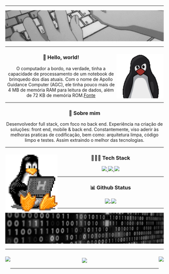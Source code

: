 <hr />
<div align="center">
  <img src="./assets/header.gif" />
</div>
<hr />
<div align="center">
  <img height="140" align="right" src="./assets/tux.gif" />
  <h3>🖖 Hello, world!</h3>
  <p>
    O computador a bordo, na verdade, tinha a capacidade de processamento de um
    notebook de brinquedo dos dias atuais. Com o nome de Apollo Guidance
    Computer (AGC), ele tinha pouco mais de 4 MB de memória RAM para leitura de
    dados, além de 72 KB de memória ROM.<a href="https://canalte.ch/cp2/p3d05"
      >Fonte</a
    >
  </p>
</div>
<hr />
<div align="center">
  <h3>🧐 Sobre mim</h3>
  <p>
    Desenvolvedor full stack, com foco no back end. Experiência na criação de
    soluções: front end, mobile & back end. Constantemente, viso aderir às
    melhoras praticas de codificação, bem como: arquitetura limpa, código limpo
    e testes. Assim extraindo o melhor das tecnologias.
  </p>
</div>
<hr />
<div align="center">
  <img height="180" align="left" src="./assets/tux-2.gif" />
  <h3>👨🏽‍💻 Tech Stack</h3>
  <a href="https://skillicons.dev">
    <img
      height="40em"
      src="https://skillicons.dev/icons?i=linux,figma,vscode,git,github,md,docker"
    />
  </a>
  <a href="https://skillicons.dev">
    <img
      height="40em"
      src="https://skillicons.dev/icons?i=nodejs,mongodb,firebase,react,next,js,ts,tailwind,html,css"
    />
  </a>
  <a href="https://skillicons.dev">
    <img height="40em" src="https://skillicons.dev/icons?i=n" />
  </a>
</div>
<hr />
<div align="center">
  <h3>📊 Github Status</h3>
  <a href="https://github.com/gbrcoutinho/gbrcoutinho">
    <img
      height="170"
      align="center"
      src="https://github-readme-stats.vercel.app/api?username=gbrcoutinho&count_private=true&show_icons=true&theme=tokyonight&theme=transparent&bg_color=00000000"
    />
  </a>
  <a href="https://github.com/gbrcoutinho/gbrcoutinho">
    <img
      height="170"
      align="center"
      src="https://github-readme-stats.vercel.app/api/top-langs?username=gbrcoutinho&layout=compact&langs_count=8&count_private=trues&how_icons=true&theme=tokyonight&theme=transparent&bg_color=00000000"
    />
  </a>
</div>
<hr />
<div align="center">
  <img src="./assets/footer.gif" />
</div>
<hr />
<div align="center">
  <h3>
    <img
      align="left"
      height="50"
      src="https://count.getloli.com/get/@gbrcoutinho.github.readme"
    />
    <img
      align="center"
      height="50"
      src="https://count.getloli.com/get/@gbrcoutinho.github.readme"
    />
    <img
      align="right"
      height="50"
      src="https://count.getloli.com/get/@gbrcoutinho.github.readme"
    />
  </h3>
</div>
<hr />
